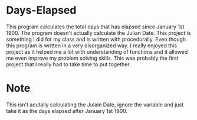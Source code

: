 # Days-Elapsed
This program calculates the total days that has elapsed since January 1st 1900. The program doesn't actually calculate the Julian Date. This project is something I did for my 
class and is written with procedurally. Even though this program is written in a very disorganized way. I really enjoyed this project as it helped me a lot with understanding of
functions and it allowed me even improve my problem solving skills. This was probably the first project that I really had to take time to put together. 

# Note
This isn't acutally calculating the Julain Date, ignore the variable and just take it as the days elapsed after January 1st 1900. 
